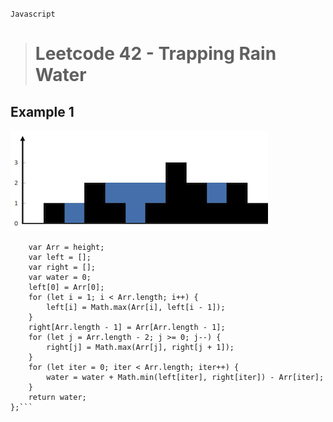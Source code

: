 


`Javascript`


> # Leetcode 42 - Trapping Rain Water

## Example 1
![Alt text](image.png)


```var trap = function (height) {
    var Arr = height;
    var left = [];
    var right = [];
    var water = 0;
    left[0] = Arr[0];
    for (let i = 1; i < Arr.length; i++) {
        left[i] = Math.max(Arr[i], left[i - 1]);
    }
    right[Arr.length - 1] = Arr[Arr.length - 1];
    for (let j = Arr.length - 2; j >= 0; j--) {
        right[j] = Math.max(Arr[j], right[j + 1]);
    }
    for (let iter = 0; iter < Arr.length; iter++) {
        water = water + Math.min(left[iter], right[iter]) - Arr[iter];
    }
    return water;
};```